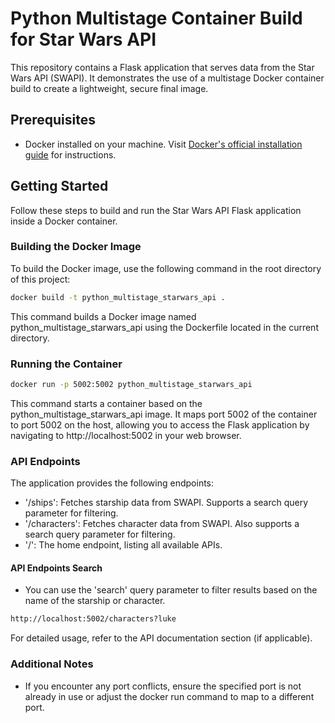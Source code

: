 # Python Multistage Container Build for Star Wars API

This repository contains a Flask application that serves data from the Star Wars API (SWAPI). It demonstrates the use of a multistage Docker container build to create a lightweight, secure final image.

## Prerequisites

- Docker installed on your machine. Visit [Docker's official installation guide](https://docs.docker.com/get-docker/) for instructions.

## Getting Started

Follow these steps to build and run the Star Wars API Flask application inside a Docker container.

### Building the Docker Image

To build the Docker image, use the following command in the root directory of this project:

```sh
docker build -t python_multistage_starwars_api .
```

This command builds a Docker image named python_multistage_starwars_api using the Dockerfile located in the current directory.

### Running the Container
```sh
docker run -p 5002:5002 python_multistage_starwars_api
```
This command starts a container based on the python_multistage_starwars_api image. It maps port 5002 of the container to port 5002 on the host, allowing you to access the Flask application by navigating to http://localhost:5002 in your web browser.


### API Endpoints
The application provides the following endpoints:

- '/ships': Fetches starship data from SWAPI. Supports a search query parameter for filtering.
- '/characters': Fetches character data from SWAPI. Also supports a search query parameter for filtering.
- '/': The home endpoint, listing all available APIs.

#### API Endpoints Search
- You can use the 'search' query parameter to filter results based on the name of the starship or character. 
```sh
http://localhost:5002/characters?luke
```


For detailed usage, refer to the API documentation section (if applicable).

### Additional Notes

- If you encounter any port conflicts, ensure the specified port is not already in use or adjust the docker run command to map to a different port.
